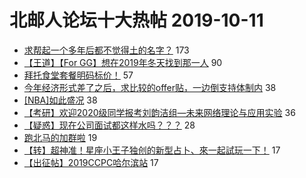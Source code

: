 # 北邮人论坛十大热帖 2019-10-11

- [求帮起一个多年后都不觉得土的名字？](https://bbs.byr.cn/article/Talking/6154551) 173
- [【王道】【For GG】想在2019年冬天找到那一人](https://bbs.byr.cn/article/Friends/1939620) 90
- [拜托食堂套餐明码标价！](https://bbs.byr.cn/article/Food/504616) 57
- [今年经济形式差了之后，求比较的offer贴，一边倒支持体制内](https://bbs.byr.cn/article/WorkLife/1130625) 38
- [[NBA]如此盛况](https://bbs.byr.cn/article/Picture/3249303) 38
- [【考研】欢迎2020级同学报考刘韵洁组—未来网络理论与应用实验](https://bbs.byr.cn/article/AimGraduate/1176138) 36
- [【疑惑】现在公司面试都这样水吗？？？](https://bbs.byr.cn/article/Job/2052076) 28
- [跑北马的加群啦](https://bbs.byr.cn/article/Athletics/18798) 19
- [【转】超神准！星座小王子独创的新型占卜、來一起試玩一下！](https://bbs.byr.cn/article/Constellations/326533) 17
- [【出征帖】2019CCPC哈尔滨站](https://bbs.byr.cn/article/ACM_ICPC/98450) 17


